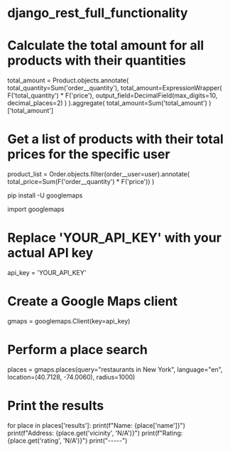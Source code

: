 # django_rest_full_functionality


# Calculate the total amount for all products with their quantities
total_amount = Product.objects.annotate(
    total_quantity=Sum('order__quantity'),
    total_amount=ExpressionWrapper(
        F('total_quantity') * F('price'),
        output_field=DecimalField(max_digits=10, decimal_places=2)
    )
).aggregate(
    total_amount=Sum('total_amount')
)['total_amount']


# Get a list of products with their total prices for the specific user
product_list = Order.objects.filter(order__user=user).annotate(
    total_price=Sum(F('order__quantity') * F('price'))
)


pip install -U googlemaps


import googlemaps

# Replace 'YOUR_API_KEY' with your actual API key
api_key = 'YOUR_API_KEY'

# Create a Google Maps client
gmaps = googlemaps.Client(key=api_key)

# Perform a place search
places = gmaps.places(query="restaurants in New York", language="en", location=(40.7128, -74.0060), radius=1000)

# Print the results
for place in places['results']:
    print(f"Name: {place['name']}")
    print(f"Address: {place.get('vicinity', 'N/A')}")
    print(f"Rating: {place.get('rating', 'N/A')}")
    print("-----")
